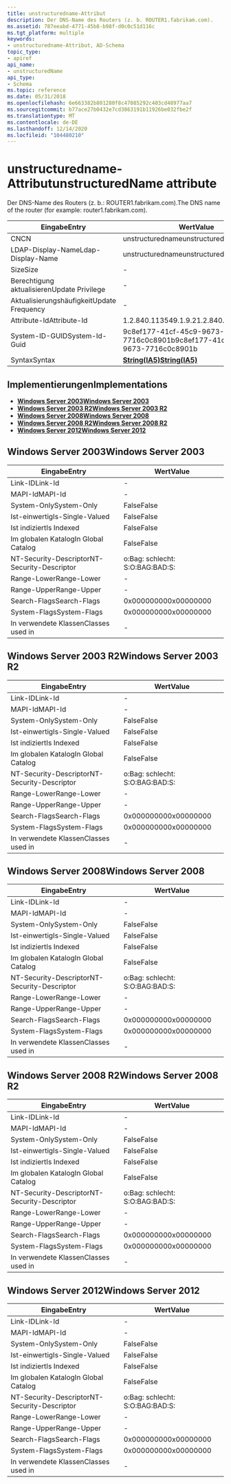 ```yaml
---
title: unstructuredname-Attribut
description: Der DNS-Name des Routers (z. b. ROUTER1.fabrikam.com).
ms.assetid: 787eeabd-4771-45b8-b98f-d0c0c51d116c
ms.tgt_platform: multiple
keywords:
- unstructuredname-Attribut, AD-Schema
topic_type:
- apiref
api_name:
- unstructuredName
api_type:
- Schema
ms.topic: reference
ms.date: 05/31/2018
ms.openlocfilehash: 6e663382b801280f8c47085292c403cd48977aa7
ms.sourcegitcommit: b77ace27b0432e7cd3863191b11926be032fbe2f
ms.translationtype: MT
ms.contentlocale: de-DE
ms.lasthandoff: 12/14/2020
ms.locfileid: "104480210"
---
```

# <a name="unstructuredname-attribute"></a><span data-ttu-id="15a77-104">unstructuredname-Attribut</span><span class="sxs-lookup"><span data-stu-id="15a77-104">unstructuredName attribute</span></span>

<span data-ttu-id="15a77-105">Der DNS-Name des Routers (z. b.: ROUTER1.fabrikam.com).</span><span class="sxs-lookup"><span data-stu-id="15a77-105">The DNS name of the router (for example: router1.fabrikam.com).</span></span>



| <span data-ttu-id="15a77-106">Eingabe</span><span class="sxs-lookup"><span data-stu-id="15a77-106">Entry</span></span> | <span data-ttu-id="15a77-107">Wert</span><span class="sxs-lookup"><span data-stu-id="15a77-107">Value</span></span> |
|-------------------|--------------------------------------|
| <span data-ttu-id="15a77-108">CN</span><span class="sxs-lookup"><span data-stu-id="15a77-108">CN</span></span>                | <span data-ttu-id="15a77-109">unstructuredname</span><span class="sxs-lookup"><span data-stu-id="15a77-109">unstructuredName</span></span>                     |
| <span data-ttu-id="15a77-110">LDAP-Display-Name</span><span class="sxs-lookup"><span data-stu-id="15a77-110">Ldap-Display-Name</span></span> | <span data-ttu-id="15a77-111">unstructuredname</span><span class="sxs-lookup"><span data-stu-id="15a77-111">unstructuredName</span></span>                     |
| <span data-ttu-id="15a77-112">Size</span><span class="sxs-lookup"><span data-stu-id="15a77-112">Size</span></span>              | \-                                   |
| <span data-ttu-id="15a77-113">Berechtigung aktualisieren</span><span class="sxs-lookup"><span data-stu-id="15a77-113">Update Privilege</span></span>  | \-                                   |
| <span data-ttu-id="15a77-114">Aktualisierungshäufigkeit</span><span class="sxs-lookup"><span data-stu-id="15a77-114">Update Frequency</span></span>  | \-                                   |
| <span data-ttu-id="15a77-115">Attribute-Id</span><span class="sxs-lookup"><span data-stu-id="15a77-115">Attribute-Id</span></span>      | <span data-ttu-id="15a77-116">1.2.840.113549.1.9.2</span><span class="sxs-lookup"><span data-stu-id="15a77-116">1.2.840.113549.1.9.2</span></span>                 |
| <span data-ttu-id="15a77-117">System-ID-GUID</span><span class="sxs-lookup"><span data-stu-id="15a77-117">System-Id-Guid</span></span>    | <span data-ttu-id="15a77-118">9c8ef177-41cf-45c9-9673-7716c0c8901b</span><span class="sxs-lookup"><span data-stu-id="15a77-118">9c8ef177-41cf-45c9-9673-7716c0c8901b</span></span> |
| <span data-ttu-id="15a77-119">Syntax</span><span class="sxs-lookup"><span data-stu-id="15a77-119">Syntax</span></span>            | [<span data-ttu-id="15a77-120">**String(IA5)**</span><span class="sxs-lookup"><span data-stu-id="15a77-120">**String(IA5)**</span></span>](s-string-ia5.md)  |



## <a name="implementations"></a><span data-ttu-id="15a77-121">Implementierungen</span><span class="sxs-lookup"><span data-stu-id="15a77-121">Implementations</span></span>

-   [<span data-ttu-id="15a77-122">**Windows Server 2003**</span><span class="sxs-lookup"><span data-stu-id="15a77-122">**Windows Server 2003**</span></span>](#windows-server-2003)
-   [<span data-ttu-id="15a77-123">**Windows Server 2003 R2**</span><span class="sxs-lookup"><span data-stu-id="15a77-123">**Windows Server 2003 R2**</span></span>](#windows-server-2003-r2)
-   [<span data-ttu-id="15a77-124">**Windows Server 2008**</span><span class="sxs-lookup"><span data-stu-id="15a77-124">**Windows Server 2008**</span></span>](#windows-server-2008)
-   [<span data-ttu-id="15a77-125">**Windows Server 2008 R2**</span><span class="sxs-lookup"><span data-stu-id="15a77-125">**Windows Server 2008 R2**</span></span>](#windows-server-2008-r2)
-   [<span data-ttu-id="15a77-126">**Windows Server 2012**</span><span class="sxs-lookup"><span data-stu-id="15a77-126">**Windows Server 2012**</span></span>](#windows-server-2012)

## <a name="windows-server-2003"></a><span data-ttu-id="15a77-127">Windows Server 2003</span><span class="sxs-lookup"><span data-stu-id="15a77-127">Windows Server 2003</span></span>



| <span data-ttu-id="15a77-128">Eingabe</span><span class="sxs-lookup"><span data-stu-id="15a77-128">Entry</span></span> | <span data-ttu-id="15a77-129">Wert</span><span class="sxs-lookup"><span data-stu-id="15a77-129">Value</span></span> |
|------------------------|--------------|
| <span data-ttu-id="15a77-130">Link-ID</span><span class="sxs-lookup"><span data-stu-id="15a77-130">Link-Id</span></span>                | \-           |
| <span data-ttu-id="15a77-131">MAPI-Id</span><span class="sxs-lookup"><span data-stu-id="15a77-131">MAPI-Id</span></span>                | \-           |
| <span data-ttu-id="15a77-132">System-Only</span><span class="sxs-lookup"><span data-stu-id="15a77-132">System-Only</span></span>            | <span data-ttu-id="15a77-133">False</span><span class="sxs-lookup"><span data-stu-id="15a77-133">False</span></span>        |
| <span data-ttu-id="15a77-134">Ist-einwertig</span><span class="sxs-lookup"><span data-stu-id="15a77-134">Is-Single-Valued</span></span>       | <span data-ttu-id="15a77-135">False</span><span class="sxs-lookup"><span data-stu-id="15a77-135">False</span></span>        |
| <span data-ttu-id="15a77-136">Ist indiziert</span><span class="sxs-lookup"><span data-stu-id="15a77-136">Is Indexed</span></span>             | <span data-ttu-id="15a77-137">False</span><span class="sxs-lookup"><span data-stu-id="15a77-137">False</span></span>        |
| <span data-ttu-id="15a77-138">Im globalen Katalog</span><span class="sxs-lookup"><span data-stu-id="15a77-138">In Global Catalog</span></span>      | <span data-ttu-id="15a77-139">False</span><span class="sxs-lookup"><span data-stu-id="15a77-139">False</span></span>        |
| <span data-ttu-id="15a77-140">NT-Security-Descriptor</span><span class="sxs-lookup"><span data-stu-id="15a77-140">NT-Security-Descriptor</span></span> | <span data-ttu-id="15a77-141">o:Bag: schlecht: S:</span><span class="sxs-lookup"><span data-stu-id="15a77-141">O:BAG:BAD:S:</span></span> |
| <span data-ttu-id="15a77-142">Range-Lower</span><span class="sxs-lookup"><span data-stu-id="15a77-142">Range-Lower</span></span>            | \-           |
| <span data-ttu-id="15a77-143">Range-Upper</span><span class="sxs-lookup"><span data-stu-id="15a77-143">Range-Upper</span></span>            | \-           |
| <span data-ttu-id="15a77-144">Search-Flags</span><span class="sxs-lookup"><span data-stu-id="15a77-144">Search-Flags</span></span>           | <span data-ttu-id="15a77-145">0x00000000</span><span class="sxs-lookup"><span data-stu-id="15a77-145">0x00000000</span></span>   |
| <span data-ttu-id="15a77-146">System-Flags</span><span class="sxs-lookup"><span data-stu-id="15a77-146">System-Flags</span></span>           | <span data-ttu-id="15a77-147">0x00000000</span><span class="sxs-lookup"><span data-stu-id="15a77-147">0x00000000</span></span>   |
| <span data-ttu-id="15a77-148">In verwendete Klassen</span><span class="sxs-lookup"><span data-stu-id="15a77-148">Classes used in</span></span>        | \-           |



## <a name="windows-server-2003-r2"></a><span data-ttu-id="15a77-149">Windows Server 2003 R2</span><span class="sxs-lookup"><span data-stu-id="15a77-149">Windows Server 2003 R2</span></span>



| <span data-ttu-id="15a77-150">Eingabe</span><span class="sxs-lookup"><span data-stu-id="15a77-150">Entry</span></span> | <span data-ttu-id="15a77-151">Wert</span><span class="sxs-lookup"><span data-stu-id="15a77-151">Value</span></span> |
|------------------------|--------------|
| <span data-ttu-id="15a77-152">Link-ID</span><span class="sxs-lookup"><span data-stu-id="15a77-152">Link-Id</span></span>                | \-           |
| <span data-ttu-id="15a77-153">MAPI-Id</span><span class="sxs-lookup"><span data-stu-id="15a77-153">MAPI-Id</span></span>                | \-           |
| <span data-ttu-id="15a77-154">System-Only</span><span class="sxs-lookup"><span data-stu-id="15a77-154">System-Only</span></span>            | <span data-ttu-id="15a77-155">False</span><span class="sxs-lookup"><span data-stu-id="15a77-155">False</span></span>        |
| <span data-ttu-id="15a77-156">Ist-einwertig</span><span class="sxs-lookup"><span data-stu-id="15a77-156">Is-Single-Valued</span></span>       | <span data-ttu-id="15a77-157">False</span><span class="sxs-lookup"><span data-stu-id="15a77-157">False</span></span>        |
| <span data-ttu-id="15a77-158">Ist indiziert</span><span class="sxs-lookup"><span data-stu-id="15a77-158">Is Indexed</span></span>             | <span data-ttu-id="15a77-159">False</span><span class="sxs-lookup"><span data-stu-id="15a77-159">False</span></span>        |
| <span data-ttu-id="15a77-160">Im globalen Katalog</span><span class="sxs-lookup"><span data-stu-id="15a77-160">In Global Catalog</span></span>      | <span data-ttu-id="15a77-161">False</span><span class="sxs-lookup"><span data-stu-id="15a77-161">False</span></span>        |
| <span data-ttu-id="15a77-162">NT-Security-Descriptor</span><span class="sxs-lookup"><span data-stu-id="15a77-162">NT-Security-Descriptor</span></span> | <span data-ttu-id="15a77-163">o:Bag: schlecht: S:</span><span class="sxs-lookup"><span data-stu-id="15a77-163">O:BAG:BAD:S:</span></span> |
| <span data-ttu-id="15a77-164">Range-Lower</span><span class="sxs-lookup"><span data-stu-id="15a77-164">Range-Lower</span></span>            | \-           |
| <span data-ttu-id="15a77-165">Range-Upper</span><span class="sxs-lookup"><span data-stu-id="15a77-165">Range-Upper</span></span>            | \-           |
| <span data-ttu-id="15a77-166">Search-Flags</span><span class="sxs-lookup"><span data-stu-id="15a77-166">Search-Flags</span></span>           | <span data-ttu-id="15a77-167">0x00000000</span><span class="sxs-lookup"><span data-stu-id="15a77-167">0x00000000</span></span>   |
| <span data-ttu-id="15a77-168">System-Flags</span><span class="sxs-lookup"><span data-stu-id="15a77-168">System-Flags</span></span>           | <span data-ttu-id="15a77-169">0x00000000</span><span class="sxs-lookup"><span data-stu-id="15a77-169">0x00000000</span></span>   |
| <span data-ttu-id="15a77-170">In verwendete Klassen</span><span class="sxs-lookup"><span data-stu-id="15a77-170">Classes used in</span></span>        | \-           |



## <a name="windows-server-2008"></a><span data-ttu-id="15a77-171">Windows Server 2008</span><span class="sxs-lookup"><span data-stu-id="15a77-171">Windows Server 2008</span></span>



| <span data-ttu-id="15a77-172">Eingabe</span><span class="sxs-lookup"><span data-stu-id="15a77-172">Entry</span></span> | <span data-ttu-id="15a77-173">Wert</span><span class="sxs-lookup"><span data-stu-id="15a77-173">Value</span></span> |
|------------------------|--------------|
| <span data-ttu-id="15a77-174">Link-ID</span><span class="sxs-lookup"><span data-stu-id="15a77-174">Link-Id</span></span>                | \-           |
| <span data-ttu-id="15a77-175">MAPI-Id</span><span class="sxs-lookup"><span data-stu-id="15a77-175">MAPI-Id</span></span>                | \-           |
| <span data-ttu-id="15a77-176">System-Only</span><span class="sxs-lookup"><span data-stu-id="15a77-176">System-Only</span></span>            | <span data-ttu-id="15a77-177">False</span><span class="sxs-lookup"><span data-stu-id="15a77-177">False</span></span>        |
| <span data-ttu-id="15a77-178">Ist-einwertig</span><span class="sxs-lookup"><span data-stu-id="15a77-178">Is-Single-Valued</span></span>       | <span data-ttu-id="15a77-179">False</span><span class="sxs-lookup"><span data-stu-id="15a77-179">False</span></span>        |
| <span data-ttu-id="15a77-180">Ist indiziert</span><span class="sxs-lookup"><span data-stu-id="15a77-180">Is Indexed</span></span>             | <span data-ttu-id="15a77-181">False</span><span class="sxs-lookup"><span data-stu-id="15a77-181">False</span></span>        |
| <span data-ttu-id="15a77-182">Im globalen Katalog</span><span class="sxs-lookup"><span data-stu-id="15a77-182">In Global Catalog</span></span>      | <span data-ttu-id="15a77-183">False</span><span class="sxs-lookup"><span data-stu-id="15a77-183">False</span></span>        |
| <span data-ttu-id="15a77-184">NT-Security-Descriptor</span><span class="sxs-lookup"><span data-stu-id="15a77-184">NT-Security-Descriptor</span></span> | <span data-ttu-id="15a77-185">o:Bag: schlecht: S:</span><span class="sxs-lookup"><span data-stu-id="15a77-185">O:BAG:BAD:S:</span></span> |
| <span data-ttu-id="15a77-186">Range-Lower</span><span class="sxs-lookup"><span data-stu-id="15a77-186">Range-Lower</span></span>            | \-           |
| <span data-ttu-id="15a77-187">Range-Upper</span><span class="sxs-lookup"><span data-stu-id="15a77-187">Range-Upper</span></span>            | \-           |
| <span data-ttu-id="15a77-188">Search-Flags</span><span class="sxs-lookup"><span data-stu-id="15a77-188">Search-Flags</span></span>           | <span data-ttu-id="15a77-189">0x00000000</span><span class="sxs-lookup"><span data-stu-id="15a77-189">0x00000000</span></span>   |
| <span data-ttu-id="15a77-190">System-Flags</span><span class="sxs-lookup"><span data-stu-id="15a77-190">System-Flags</span></span>           | <span data-ttu-id="15a77-191">0x00000000</span><span class="sxs-lookup"><span data-stu-id="15a77-191">0x00000000</span></span>   |
| <span data-ttu-id="15a77-192">In verwendete Klassen</span><span class="sxs-lookup"><span data-stu-id="15a77-192">Classes used in</span></span>        | \-           |



## <a name="windows-server-2008-r2"></a><span data-ttu-id="15a77-193">Windows Server 2008 R2</span><span class="sxs-lookup"><span data-stu-id="15a77-193">Windows Server 2008 R2</span></span>



| <span data-ttu-id="15a77-194">Eingabe</span><span class="sxs-lookup"><span data-stu-id="15a77-194">Entry</span></span> | <span data-ttu-id="15a77-195">Wert</span><span class="sxs-lookup"><span data-stu-id="15a77-195">Value</span></span> |
|------------------------|--------------|
| <span data-ttu-id="15a77-196">Link-ID</span><span class="sxs-lookup"><span data-stu-id="15a77-196">Link-Id</span></span>                | \-           |
| <span data-ttu-id="15a77-197">MAPI-Id</span><span class="sxs-lookup"><span data-stu-id="15a77-197">MAPI-Id</span></span>                | \-           |
| <span data-ttu-id="15a77-198">System-Only</span><span class="sxs-lookup"><span data-stu-id="15a77-198">System-Only</span></span>            | <span data-ttu-id="15a77-199">False</span><span class="sxs-lookup"><span data-stu-id="15a77-199">False</span></span>        |
| <span data-ttu-id="15a77-200">Ist-einwertig</span><span class="sxs-lookup"><span data-stu-id="15a77-200">Is-Single-Valued</span></span>       | <span data-ttu-id="15a77-201">False</span><span class="sxs-lookup"><span data-stu-id="15a77-201">False</span></span>        |
| <span data-ttu-id="15a77-202">Ist indiziert</span><span class="sxs-lookup"><span data-stu-id="15a77-202">Is Indexed</span></span>             | <span data-ttu-id="15a77-203">False</span><span class="sxs-lookup"><span data-stu-id="15a77-203">False</span></span>        |
| <span data-ttu-id="15a77-204">Im globalen Katalog</span><span class="sxs-lookup"><span data-stu-id="15a77-204">In Global Catalog</span></span>      | <span data-ttu-id="15a77-205">False</span><span class="sxs-lookup"><span data-stu-id="15a77-205">False</span></span>        |
| <span data-ttu-id="15a77-206">NT-Security-Descriptor</span><span class="sxs-lookup"><span data-stu-id="15a77-206">NT-Security-Descriptor</span></span> | <span data-ttu-id="15a77-207">o:Bag: schlecht: S:</span><span class="sxs-lookup"><span data-stu-id="15a77-207">O:BAG:BAD:S:</span></span> |
| <span data-ttu-id="15a77-208">Range-Lower</span><span class="sxs-lookup"><span data-stu-id="15a77-208">Range-Lower</span></span>            | \-           |
| <span data-ttu-id="15a77-209">Range-Upper</span><span class="sxs-lookup"><span data-stu-id="15a77-209">Range-Upper</span></span>            | \-           |
| <span data-ttu-id="15a77-210">Search-Flags</span><span class="sxs-lookup"><span data-stu-id="15a77-210">Search-Flags</span></span>           | <span data-ttu-id="15a77-211">0x00000000</span><span class="sxs-lookup"><span data-stu-id="15a77-211">0x00000000</span></span>   |
| <span data-ttu-id="15a77-212">System-Flags</span><span class="sxs-lookup"><span data-stu-id="15a77-212">System-Flags</span></span>           | <span data-ttu-id="15a77-213">0x00000000</span><span class="sxs-lookup"><span data-stu-id="15a77-213">0x00000000</span></span>   |
| <span data-ttu-id="15a77-214">In verwendete Klassen</span><span class="sxs-lookup"><span data-stu-id="15a77-214">Classes used in</span></span>        | \-           |



## <a name="windows-server-2012"></a><span data-ttu-id="15a77-215">Windows Server 2012</span><span class="sxs-lookup"><span data-stu-id="15a77-215">Windows Server 2012</span></span>



| <span data-ttu-id="15a77-216">Eingabe</span><span class="sxs-lookup"><span data-stu-id="15a77-216">Entry</span></span> | <span data-ttu-id="15a77-217">Wert</span><span class="sxs-lookup"><span data-stu-id="15a77-217">Value</span></span> |
|------------------------|--------------|
| <span data-ttu-id="15a77-218">Link-ID</span><span class="sxs-lookup"><span data-stu-id="15a77-218">Link-Id</span></span>                | \-           |
| <span data-ttu-id="15a77-219">MAPI-Id</span><span class="sxs-lookup"><span data-stu-id="15a77-219">MAPI-Id</span></span>                | \-           |
| <span data-ttu-id="15a77-220">System-Only</span><span class="sxs-lookup"><span data-stu-id="15a77-220">System-Only</span></span>            | <span data-ttu-id="15a77-221">False</span><span class="sxs-lookup"><span data-stu-id="15a77-221">False</span></span>        |
| <span data-ttu-id="15a77-222">Ist-einwertig</span><span class="sxs-lookup"><span data-stu-id="15a77-222">Is-Single-Valued</span></span>       | <span data-ttu-id="15a77-223">False</span><span class="sxs-lookup"><span data-stu-id="15a77-223">False</span></span>        |
| <span data-ttu-id="15a77-224">Ist indiziert</span><span class="sxs-lookup"><span data-stu-id="15a77-224">Is Indexed</span></span>             | <span data-ttu-id="15a77-225">False</span><span class="sxs-lookup"><span data-stu-id="15a77-225">False</span></span>        |
| <span data-ttu-id="15a77-226">Im globalen Katalog</span><span class="sxs-lookup"><span data-stu-id="15a77-226">In Global Catalog</span></span>      | <span data-ttu-id="15a77-227">False</span><span class="sxs-lookup"><span data-stu-id="15a77-227">False</span></span>        |
| <span data-ttu-id="15a77-228">NT-Security-Descriptor</span><span class="sxs-lookup"><span data-stu-id="15a77-228">NT-Security-Descriptor</span></span> | <span data-ttu-id="15a77-229">o:Bag: schlecht: S:</span><span class="sxs-lookup"><span data-stu-id="15a77-229">O:BAG:BAD:S:</span></span> |
| <span data-ttu-id="15a77-230">Range-Lower</span><span class="sxs-lookup"><span data-stu-id="15a77-230">Range-Lower</span></span>            | \-           |
| <span data-ttu-id="15a77-231">Range-Upper</span><span class="sxs-lookup"><span data-stu-id="15a77-231">Range-Upper</span></span>            | \-           |
| <span data-ttu-id="15a77-232">Search-Flags</span><span class="sxs-lookup"><span data-stu-id="15a77-232">Search-Flags</span></span>           | <span data-ttu-id="15a77-233">0x00000000</span><span class="sxs-lookup"><span data-stu-id="15a77-233">0x00000000</span></span>   |
| <span data-ttu-id="15a77-234">System-Flags</span><span class="sxs-lookup"><span data-stu-id="15a77-234">System-Flags</span></span>           | <span data-ttu-id="15a77-235">0x00000000</span><span class="sxs-lookup"><span data-stu-id="15a77-235">0x00000000</span></span>   |
| <span data-ttu-id="15a77-236">In verwendete Klassen</span><span class="sxs-lookup"><span data-stu-id="15a77-236">Classes used in</span></span>        | \-           |



 

 




